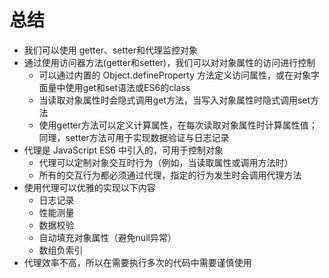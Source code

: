 # 总结

* 我们可以使用 getter、setter和代理监控对象
* 通过使用访问器方法(getter和setter)，我们可以对对象属性的访问进行控制
  * 可以通过内置的 Object.defineProperty 方法定义访问属性，或在对象字面量中使用get和set语法或ES6的class
  * 当读取对象属性时会隐式调用get方法，当写入对象属性时隐式调用set方法
  * 使用getter方法可以定义计算属性，在每次读取对象属性时计算属性值；同理，setter方法可用于实现数据验证与日志记录
* 代理是 JavaScript ES6 中引入的，可用于控制对象
  * 代理可以定制对象交互时行为（例如，当读取属性或调用方法时）
  * 所有的交互行为都必须通过代理，指定的行为发生时会调用代理方法
* 使用代理可以优雅的实现以下内容
  * 日志记录
  * 性能测量
  * 数据校验
  * 自动填充对象属性（避免null异常）
  * 数组负索引
* 代理效率不高，所以在需要执行多次的代码中需要谨慎使用





























